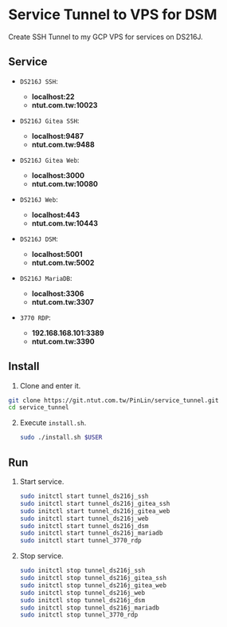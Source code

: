# Service Tunnel to VPS for DSM
Create SSH Tunnel to my GCP VPS for services on DS216J.

## Service
+ `DS216J SSH`: 
  +  **localhost:22**
  +  **ntut.com.tw:10023**

+ `DS216J Gitea SSH`:
  +  **localhost:9487**
  +  **ntut.com.tw:9488**

+ `DS216J Gitea Web`:
  +  **localhost:3000**
  +  **ntut.com.tw:10080**

+ `DS216J Web`:
  +  **localhost:443**
  +  **ntut.com.tw:10443**

+ `DS216J DSM`:
  +  **localhost:5001**
  +  **ntut.com.tw:5002**

+ `DS216J MariaDB`:
  +  **localhost:3306**
  +  **ntut.com.tw:3307**

+ `3770 RDP`:
  +  **192.168.168.101:3389**
  +  **ntut.com.tw:3390**

## Install
1. Clone and enter it.
  ```sh
  git clone https://git.ntut.com.tw/PinLin/service_tunnel.git
  cd service_tunnel
  ```

2. Execute `install.sh`.
   ```sh
   sudo ./install.sh $USER
   ```

## Run
1. Start service.
   ```sh
   sudo initctl start tunnel_ds216j_ssh
   sudo initctl start tunnel_ds216j_gitea_ssh
   sudo initctl start tunnel_ds216j_gitea_web
   sudo initctl start tunnel_ds216j_web
   sudo initctl start tunnel_ds216j_dsm
   sudo initctl start tunnel_ds216j_mariadb
   sudo initctl start tunnel_3770_rdp
   ```

2. Stop service.
   ```sh
   sudo initctl stop tunnel_ds216j_ssh
   sudo initctl stop tunnel_ds216j_gitea_ssh
   sudo initctl stop tunnel_ds216j_gitea_web
   sudo initctl stop tunnel_ds216j_web
   sudo initctl stop tunnel_ds216j_dsm
   sudo initctl stop tunnel_ds216j_mariadb
   sudo initctl stop tunnel_3770_rdp
   ```